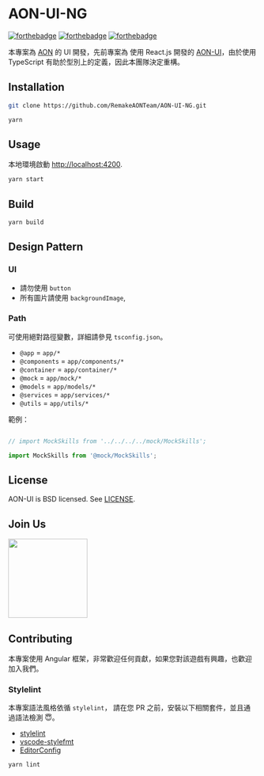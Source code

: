 # AON-UI-NG

[![forthebadge](https://forthebadge.com/images/badges/made-with-javascript.svg)](https://forthebadge.com)
[![forthebadge](https://forthebadge.com/images/badges/built-with-love.svg)](https://forthebadge.com)
[![forthebadge](https://forthebadge.com/images/badges/makes-people-smile.svg)](https://forthebadge.com)

本專案為 [AON](https://github.com/RemakeAONTeam/AON) 的 UI 開發，先前專案為 使用 React.js 開發的 [AON-UI](https://github.com/RemakeAONTeam/AON-UI)，由於使用 TypeScript 有助於型別上的定義，因此本團隊決定重構。  

## Installation

```bash
git clone https://github.com/RemakeAONTeam/AON-UI-NG.git
```

```bash
yarn
```

## Usage

本地環境啟動 [http://localhost:4200](http://localhost:4200).

```bash
yarn start
```

## Build

```bash
yarn build
```

## Design Pattern

### UI

- 請勿使用 `button`
- 所有圖片請使用 `backgroundImage`, 

### Path

可使用絕對路徑變數，詳細請參見 `tsconfig.json`。

- `@app` = `app/*`
- `@components` = `app/components/*` 
- `@container` = `app/container/*` 
- `@mock` = `app/mock/*` 
- `@models` = `app/models/*` 
- `@services` = `app/services/*` 
- `@utils` = `app/utils/*` 

範例：

```typescript

// import MockSkills from '../../../../mock/MockSkills';

import MockSkills from '@mock/MockSkills';
```

## License

AON-UI is BSD licensed. See [LICENSE](https://github.com/RemakeAONTeam/AON-UI/blob/master/LICENSE).

## Join Us

<a href="https://www.patreon.com/nobu_game/posts">
	<img src="https://c5.patreon.com/external/logo/become_a_patron_button@2x.png" width="160">
</a>

## Contributing

本專案使用 Angular 框架，非常歡迎任何貢獻，如果您對該遊戲有興趣，也歡迎加入我們。

### Stylelint

本專案語法風格依循 `stylelint`， 請在您 PR 之前，安裝以下相關套件，並且通過語法檢測 😇。

- [stylelint](https://marketplace.visualstudio.com/items?itemName=shinnn.stylelint)
- [vscode-stylefmt](https://marketplace.visualstudio.com/items?itemName=mrmlnc.vscode-stylefmt)
- [EditorConfig](https://marketplace.visualstudio.com/items?itemName=EditorConfig.EditorConfig)

```bash
yarn lint
```
